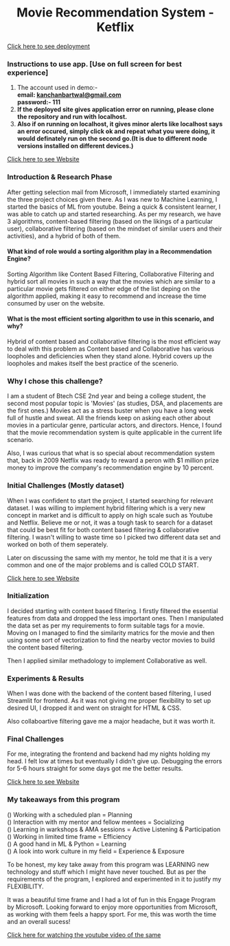 <h1 align="center">Movie Recommendation System - Ketflix</h1>

<a href="https://ketflix-mvr.herokuapp.com"> Click here to see deployment</a>

### Instructions to use app. [Use on full screen for best experience]
1) The account used in demo:- <br>
<strong>email: kanchanbartwal@gmail.com <br>
  password:- 111</strong>
2) <strong>If the deployed site gives application error on running, please clone the repository and run with localhost. <br>
3) Also if on running on localhost, it gives minor alerts like localhost says an error occured, simply click ok and repeat what you were doing, it would definately run on the second go.(It is due to different node versions installed on different devices.)</strong>
  
  <a href="https://ketflix-mvr.herokuapp.com"> Click here to see Website</a>
### Introduction & Research Phase
After getting selection mail from Microsoft, I immediately started examining the three project choices given there. As I was new to Machine Learning, I started the basics of ML from youtube. Being a quick & consistent learner, I was able to catch up and started researching. As per my research, we have 3 algorithms, content-based filtering (based on the likings of a particular user), collaborative filtering (based on the mindset of similar users and their activities), and a hybrid of both of them.

#### What kind of role would a sorting algorithm play in a Recommendation Engine?
Sorting Algorithm like Content Based Filtering, Collaborative Filtering and hybrid sort all movies in such a way that the movies which are similar to a particular movie gets filtered on either edge of the list deping on the algorithm applied, making it easy to recommend and increase the time consumed by user on the website.

#### What is the most efficient sorting algorithm to use in this scenario, and why?
Hybrid of content based and collaborative filtering is the most efficient way to deal with this problem as Content based and Collaborative has various loopholes and deficiencies when they stand alone. Hybrid covers up the loopholes and makes itself the best practice of the scenerio.

### Why I chose this challenge?
I am a student of Btech CSE 2nd year and being a college student, the second most popular topic is 'Movies' (as studies, DSA, and placements are the first ones.) Movies act as a stress buster when you have a long week full of hustle and sweat. All the friends keep on asking each other about movies in a particular genre, particular actors, and directors. Hence, I found that the movie recommendation system is quite applicable in the current life scenario. 

Also, I was curious that what is so special about recommendation system that, back in 2009 Netflix was ready to reward a peron with $1 million prize money to improve the company's recommendation engine by 10 percent.

### Initial Challenges (Mostly dataset)
When I was confident to start the project, I started searching for relevant dataset. I was willing to implement hybrid filtering which is a very new concept in market and is difficult to apply on high scale such as Youtube and Netflix. Believe me or not, it was a tough task to search for a dataset that could be best fit for both content based filtering & collaborative filtering. I wasn't willing to waste time so I picked two different data set and worked on both of them seperately. 

Later on discussing the same with my mentor, he told me that it is a very common and one of the major problems and is called COLD START.

<a href="https://ketflix-mvr.herokuapp.com"> Click here to see Website</a>

### Initialization
I decided starting with content based filtering. I firstly filtered the essential features from data and dropped the less important ones. Then I manipulated the data set as per my requirements to form suitable tags for a movie. Moving on I managed to find the similarity matrics for the movie and then using some sort of vectorization to find the nearby vector movies to build the content based filtering. 

Then I applied similar methadology to implement Collaborative as well.

### Experiments & Results
When I was done with the backend of the content based filtering, I used Streamlit for frontend. As it was not giving me proper flexibility to set up desired UI, I dropped it and went on straight for HTML & CSS.

Also collaboartive filtering gave me a major headache, but it was worth it.

### Final Challenges
For me, integrating the frontend and backend had my nights holding my head. I felt low at times but eventually I didn't give up. Debugging the errors for 5-6 hours straight for some days got me the better results.

<a href="https://ketflix-mvr.herokuapp.com"> Click here to see Website</a>

### My takeaways from this program
() Working with a scheduled plan = Planning <br>
() Interaction with my mentor and fellow mentees = Socializing <br>
() Learning in warkshops & AMA sessions = Active Listening & Participation <br>
() Working in limited time frame = Efficiency <br>
() A good hand in ML & Python = Learning <br>
() A look into work culture in my field = Experience & Exposure

To be honest, my key take away from this program was LEARNING new technology and stuff which I might have never touched. But as per the requirements of the program, I explored and experimented in it to justify my FLEXIBILITY.

It was a beautiful time frame and I had a lot of fun in this Engage Program by Microsoft. Looking forward to enjoy more opportunities from Microsoft, as working with them feels a happy sport. For me, this was worth the time and an overall sucess!

<a href="https://youtu.be/7qiU-Ouee6A">Click here for watching the youtube video of the same</a>
